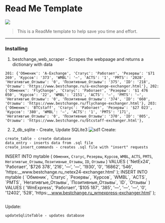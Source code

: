 
# Read Me Template

![](https://user-images.githubusercontent.com/48917675/80397153-91aa7600-886a-11ea-97be-60d3e5430aa2.jpg)

> This is a ReadMe template to help save you time and effort.

---
### Installing

1. bestchange_web_scraper - Scrapes the webpaage and returns a dictionary with data
```
201: {'Обменик': 'A-Exchange', 'Статус': 'Работает', 'Резервы': '$71 269', 'Курсов': '373', 'WMBL': '—', 'ACTS': '1', 'PMTS': '2028', 'Негативгые_Отзывы': '0', 'Позитивные_Отзывы': '375', 'ID': '218', 'Отзывы': 'https://www.bestchange.ru/a-exchange-exchanger.html'}, 202: {'Обменик': 'FlyChange', 'Статус': 'Работает', 'Резервы': '$1 476 050', 'Курсов': '22', 'WMBL': '2151', 'ACTS': '—', 'PMTS': '—', 'Негативгые_Отзывы': '0', 'Позитивные_Отзывы': '374', 'ID': '660', 'Отзывы': 'https://www.bestchange.ru/flychange-exchanger.html'}, 203: {'Обменик': 'BTCstaff', 'Статус': 'Работает', 'Резервы': '$27 023', 'Курсов': '380', 'WMBL': '—', 'ACTS': '1', 'PMTS': '171', 'Негативгые_Отзывы': '0', 'Позитивные_Отзывы': '370', 'ID': '805', 'Отзывы': 'https://www.bestchange.ru/btcstaff-exchanger.html'}, 
```
2. 2_db_sqlite - Create, Update SQLite3
![sd1](https://user-images.githubusercontent.com/48917675/80399339-e4d1f800-886d-11ea-8092-c04201f3539f.jpg)
Create: 
```
create_table - create database
data_entry - inserts data from .sql file 
create_insert_commands - creates .sql file with "insert" requests
```
INSERT INTO mytable ( `Обменик`, `Статус`, `Резервы`, `Курсов`, `WMBL`, `ACTS`, `PMTS`, `Негативгые_Отзывы`, `Позитивные_Отзывы`, `ID`, `Отзывы` ) VALUES ( 'NetEx24', 'Работает', '$726 378', '216', '—', '—', '1930', '0', '16862', '546', 'https:__www.bestchange.ru_netex24-exchanger.html' );
INSERT INTO mytable ( `Обменик`, `Статус`, `Резервы`, `Курсов`, `WMBL`, `ACTS`, `PMTS`, `Негативгые_Отзывы`, `Позитивные_Отзывы`, `ID`, `Отзывы` ) VALUES ( 'WmExpress', 'Работает', '$105 187', '385', '—', '—', '—', '0', '12402', '528', 'https:__www.bestchange.ru_wmexpress-exchanger.html' );
```
```
Update: 
```
updateSqliteTable - updates database
```
